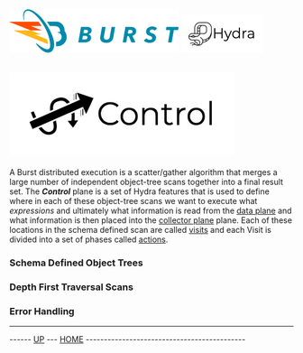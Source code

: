 ![Burst](../../../documentation/burst_h_small.png "") ![](../../doc/hydra_small.png "")
--
![](control.png "")
--

A Burst distributed execution is a scatter/gather algorithm that merges a
large number of independent object-tree scans together into a final result set.
The ___Control___ plane is a set of Hydra features that is used to define where in
each of these object-tree scans we want to execute what _expressions_ and ultimately what information
is read from the [data plane](data.md) and what information is then
placed into the [collector plane](collectors.md)  plane. Each of these locations in
the schema  defined scan are called [visits](visits.md) and each
Visit is divided into a set of phases called [actions](actions.md).

### Schema Defined Object Trees

### Depth First Traversal Scans

### Error Handling



---
------ [UP](../readme.md) ---  [HOME](../../readme.md) --------------------------------------------
